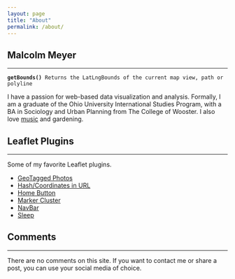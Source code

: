 ```yaml
---
layout: page
title: "About"
permalink: /about/
---
```

## Malcolm Meyer 
***

<pre><code><strong>getBounds()</strong> Returns the LatLngBounds of the current map view, path or polyline</code></pre>

I have a passion for web-based data visualization and analysis. Formally, I am a graduate of the Ohio University International Studies Program, with a BA in Sociology and Urban Planning from The College of Wooster. I also love [music](http://malcolmmeyer.tumblr.com) and gardening.

## Leaflet Plugins 
***
Some of my favorite Leaflet plugins.

 - [GeoTagged Photos](https://github.com/turban/Leaflet.Photo)
 - [Hash/Coordinates in URL](https://github.com/mlevans/leaflet-hash)
 - [Home Button](https://github.com/nguyenning/Leaflet.defaultextent)
 - [Marker Cluster](https://github.com/Leaflet/Leaflet.markercluster)
 - [NavBar](https://github.com/davidchouse/Leaflet.NavBar)
 - [Sleep](https://github.com/CliffCloud/Leaflet.Sleep)

## Comments
***
There are no comments on this site. If you want to contact me or share a post, you can use your social media of choice.
